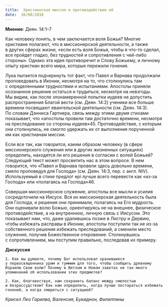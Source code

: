 ```yaml
---
title:  Христианская миссия и противодействие ей
date:  16/08/2018
---
```


**Мнение**: Деян. 14:1–7

Как человеку понять, в чем заключается воля Божья? Многие христиане полагают, что в миссионерской деятельности, а также в других сферах жизни, «если есть воля Божья, чтобы я что-то сделал, все пройдет гладко, без трудностей и сопротивления с чей-либо стороны». Однако эта идея противоречит и Слову Божьему, и личному опыту христиан всего мира, которые пережили гонения.

Лука пытается подчеркнуть тот факт, что Павел и Варнава продолжали проповедовать в Иконии, несмотря на то, что столкнулись там с определенными трудностями и испытаниями. Апостолы приняли осознанное решение остаться и трудиться, несмотря на невзгоды. Мы видим, как после злонамеренной попытки иудеев не допустить распространения Благой вести (см. Деян. 14:2) ученики все больше времени посвящают евангельской деятельности (см. Деян. 14:3). По словам Дэнниса Гартнера, связь между этими двумя стихами показывает, что «апостолы провели там достаточно времени, несмотря на преследование со стороны иудеев»45. Противодействие, с которым они столкнулись, не смогло удержать их от выполнения порученной им как христианам миссии.

Если все так, как говорится, каким образом человеку (в сфере миссионерского служения или в других жизненных ситуациях) определить, находятся ли его решения в согласии с волей Божьей? Следующий текст может просветить нас в этом вопросе. В нем говорится, что «Павел и Варнава провели здесь довольно времени, смело проповедуя для Господа» (см. Деян. 14:3, пер. с англ. NIV). Используемый в стихе предлог epi лучше всего перевести как «из-за Господа» или «полагаясь на Господа»46.

Совершая миссионерское служение, апостолы все мысли и усилия сосредоточили на Иисусе. Вся их миссионерская деятельность была для Господа, и решения они принимали, полагаясь на Его мудрость. Они оценивали волю Божью, ориентируясь не на внешнее, физическое противодействие, а на внутреннюю, личную связь с Иисусом. Это показывает нам, что, даже удалившись позже в Листру и Дервию, чтобы избежать расправы в Иконии, апостолы поступили так не из-за собственного решения избежать преследований, а сменили место служения, получив Божественное откровение. Столкнувшись с сопротивлением, мы поступим правильно, последовав их примеру.

**Дискуссия**

`1.	Как вы думаете, почему Бог использовал хранившиеся у первосвященника урим и туммим для того, чтобы сообщить древнему Израилю Свою волю? Почему в Ветхом и Новом заветах не так много упоминаний об использовании этих предметов?`

`2.	Как, благовествуя, нам сохранить баланс между смелостью и безрассудством? Как нам определить, когда лучше постараться избежать гонений, а когда смириться с ситуацией?`

_Крисел Лео Гарилва, Валенсия, Букиднон, Филиппины_